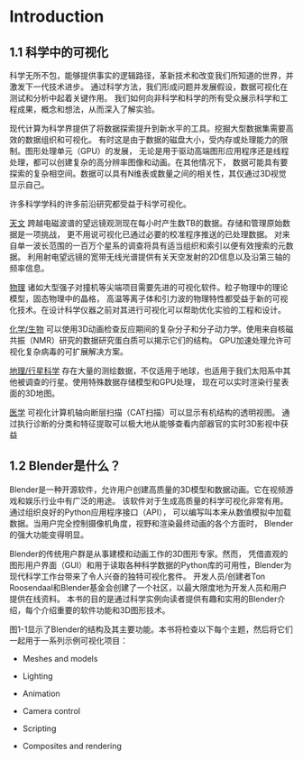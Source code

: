 # Introduction

## 1.1 科学中的可视化

科学无所不包，能够提供事实的逻辑路径，革新技术和改变我们所知道的世界，并激发下一代技术进步。
通过科学方法，我们形成问题并发展假设，数据可视化在测试和分析中起着关键作用。
我们如何向非科学和科学的所有受众展示科学和工程成果，概念和想法，从而深入了解实验。

现代计算为科学界提供了将数据探索提升到新水平的工具。挖掘大型数据集需要高效的数据组织和可视化。
有时这是由于数据的磁盘大小，受内存或处理能力的限制。图形处理单元（GPU）的发展，
无论是用于驱动高端图形应用程序还是线程处理，都可以创建复杂的高分辨率图像和动画。在其他情况下，
数据可能具有要探索的复杂相空间。数据可以具有N维表或数量之间的相关性，其仅通过3D视觉显示自己。

许多科学学科的许多前沿研究都受益于科学可视化。

[天文](https://github.com/BlenderCN/blenderTutorial/blob/master/3DScientificVisualizationWithBelender/chapter1.md#11-%E7%A7%91%E5%AD%A6%E4%B8%AD%E7%9A%84%E5%8F%AF%E8%A7%86%E5%8C%96) 跨越电磁波谱的望远镜观测现在每小时产生数TB的数据。存储和管理原始数据是一项挑战，
更不用说可视化已通过必要的校准程序推送的已处理数据。
对来自单一波长范围的一百万个星系的调查将具有适当组织和索引以便有效搜索的元数据。 
利用射电望远镜的宽带无线光谱提供有关天空发射的2D信息以及沿第三轴的频率信息。

[物理](https://github.com/BlenderCN/blenderTutorial/blob/master/3DScientificVisualizationWithBelender/chapter1.md#11-%E7%A7%91%E5%AD%A6%E4%B8%AD%E7%9A%84%E5%8F%AF%E8%A7%86%E5%8C%96) 诸如大型强子对撞机等尖端项目需要先进的可视化软件。粒子物理中的理论模型，固态物理中的晶格，
高温等离子体和引力波的物理特性都受益于新的可视化技术。在设计科学仪器之前对其进行可视化可以帮助优化实验的工程和设计。

[化学/生物](https://github.com/BlenderCN/blenderTutorial/blob/master/3DScientificVisualizationWithBelender/chapter1.md#11-%E7%A7%91%E5%AD%A6%E4%B8%AD%E7%9A%84%E5%8F%AF%E8%A7%86%E5%8C%96) 可以使用3D动画检查反应期间的复杂分子和分子动力学。使用来自核磁共振（NMR）研究的数据研究蛋白质可以揭示它们的结构。
GPU加速处理允许可视化复杂病毒的可扩展解决方案。

[地理/行星科学](https://github.com/BlenderCN/blenderTutorial/blob/master/3DScientificVisualizationWithBelender/chapter1.md#11-%E7%A7%91%E5%AD%A6%E4%B8%AD%E7%9A%84%E5%8F%AF%E8%A7%86%E5%8C%96) 存在大量的测绘数据，不仅适用于地球，也适用于我们太阳系中其他被调查的行星。使用特殊数据存储模型和GPU处理，
现在可以实时渲染行星表面的3D地图。

[医学](https://github.com/BlenderCN/blenderTutorial/blob/master/3DScientificVisualizationWithBelender/chapter1.md#11-%E7%A7%91%E5%AD%A6%E4%B8%AD%E7%9A%84%E5%8F%AF%E8%A7%86%E5%8C%96) 可视化计算机轴向断层扫描（CAT扫描）可以显示有机结构的透明视图。
通过执行诊断的分类和特征提取可以极大地从能够查看内部器官的实时3D影视中获益

## 1.2 Blender是什么？

Blender是一种开源软件，允许用户创建高质量的3D模型和数据动画。它在视频游戏和娱乐行业中有广泛的用途。
该软件对于生成高质量的科学可视化非常有用。通过组织良好的Python应用程序接口（API），
可以编写叫本来从数值模拟中加载数据。当用户完全控制摄像机角度，视野和渲染最终动画的各个方面时，
Blender的强大功能变得明显。

Blender的传统用户群是从事建模和动画工作的3D图形专家。然而，
凭借直观的图形用户界面（GUI）和用于读取各种科学数据的Python库的可用性，Blender为现代科学工作台带来了令人兴奋的独特可视化套件。
开发人员/创建者Ton Roosendaal和Blender基金会创建了一个社区，以最大限度地为开发人员和用户提供在线资料。
本书的目的是通过科学实例向读者提供有趣和实用的Blender介绍，每个介绍重要的软件功能和3D图形技术。

图1-1显示了Blender的结构及其主要功能。本书将检查以下每个主题，然后将它们一起用于一系列示例可视化项目：

*   Meshes and models

*   Lighting

*   Animation

*   Camera control

*   Scripting

*   Composites and rendering

